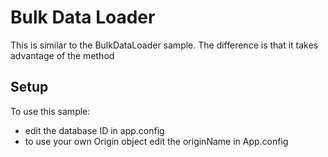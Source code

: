 ﻿# Bulk Data Loader
This is similar to the BulkDataLoader sample.  The difference is that it takes advantage of the method 

## Setup
To use this sample:
 - edit the database ID in app.config
 - to use your own Origin object edit the originName in App.config